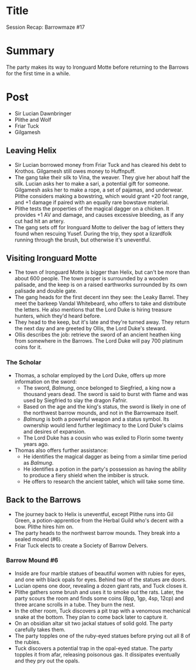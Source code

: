 # Title
Session Recap: Barrowmaze #17

# Summary
The party makes its way to Ironguard Motte before returning to the Barrows for the first time in a while.

# Post
- Sir Lucian Dawnbringer
- Plithe and Wolf
- Friar Tuck
- Gilgamesh

## Leaving Helix
- Sir Lucian borrowed money from Friar Tuck and has cleared his debt to Krothos. Gilgamesh still owes money to Huffnpuff.
- The gang take their silk to Vina, the weaver. They give her about half the silk. Lucian asks her to make a sari, a potential gift for someone. Gilgamesh asks her to make a rope, a set of pajamas, and underwear. Plithe considers making a bowstring, which would grant +20 foot range, and +1 damage if paired with an equally rare bowstave material.
- Plithe tests the properties of the magical dagger on a chicken. It provides +1 AV and damage, and causes excessive bleeding, as if any cut had hit an artery.
- The gang sets off for Ironguard Motte to deliver the bag of letters they found when rescuing Yusef. During the trip, they spot a lizardfolk running through the brush, but otherwise it's uneventful.

## Visiting Ironguard Motte
- The town of Ironguard Motte is bigger than Helix, but can't be more than about 600 people. The town proper is surrounded by a wooden palisade, and the keep is on a raised earthworks surrounded by its own palisade and double gate.
- The gang heads for the first decent inn they see: the Leaky Barrel. They meet the barkeep Vandal Whitebeard, who offers to take and distribute the letters. He also mentions that the Lord Duke is hiring treasure hunters, which they'd heard before.
- They head to the keep, but it's late and they're turned away. They return the next day and are greeted by Ollis, the Lord Duke's steward.
- Ollis describes the job: retrieve the sword of an ancient heathen king from somewhere in the Barrows. The Lord Duke will pay 700 platinum coins for it.

### The Scholar
- Thomas, a scholar employed by the Lord Duke, offers up more information on the sword:
    - The sword, *Balmung*, once belonged to Siegfried, a king now a thousand years dead. The sword is said to burst with flame and was used by Siegfried to slay the dragon Fafnir.
    - Based on the age and the king's status, the sword is likely in one of the northwest barrow mounds, and not in the Barrowmaze itself.
    - *Balmung* is both a powerful weapon and a status symbol. Its ownership would lend further legitimacy to the Lord Duke's claims and desires of expansion.
    - The Lord Duke has a cousin who was exiled to Florin some twenty years ago.
- Thomas also offers further assistance:
    - He identifies the magical dagger as being from a similar time period as *Balmung*.
    - He identifies a potion in the party's possession as having the ability to produce a fiery shield when the imbiber is struck.
    - He offers to research the ancient tablet, which will take some time.

## Back to the Barrows
- The journey back to Helix is uneventful, except Plithe runs into Gil Green, a potion-apprentice from the Herbal Guild who's decent with a bow. Plithe hires him on.
- The party heads to the northwest barrow mounds. They break into a sealed mound (#6).
- Friar Tuck elects to create a Society of Barrow Delvers.

### Barrow Mound #6
- Inside are four marble statues of beautiful women with rubies for eyes, and one with black opals for eyes. Behind two of the statues are doors.
- Lucian opens one door, revealing a dozen giant rats, and Tuck closes it.
- Plithe gathers some brush and uses it to smoke out the rats. Later, the party scours the room and finds some coins (8pp, 1gp, 4sp, 12cp) and three arcane scrolls in a tube. They burn the nest.
- In the other room, Tuck discovers a pit trap with a venomous mechanical snake at the bottom. They plan to come back later to capture it.
- On an obsidian altar sit two jackal statues of solid gold. The party carefully takes them.
- The party topples one of the ruby-eyed statues before prying out all 8 of the rubies.
- Tuck discovers a potential trap in the opal-eyed statue. The party topples it from afar, releasing poisonous gas. It dissipates eventually and they pry out the opals.